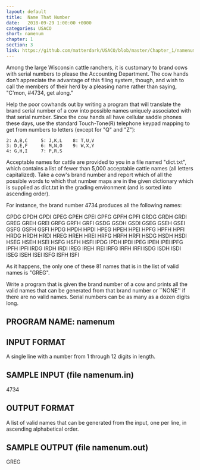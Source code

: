 ```yaml
---
layout: default
title:  Name That Number
date:   2018-09-29 1:00:00 +0000
categories: USACO
short: namenum
chapter: 1
section: 3
link: https://github.com/matterdark/USACO/blob/master/Chapter_1/namenum/namenum.java
---
```

 

Among the large Wisconsin cattle ranchers, it is customary to brand cows with serial numbers to please the Accounting Department. The cow hands don't appreciate the advantage of this filing system, though, and wish to call the members of their herd by a pleasing name rather than saying, "C'mon, #4734, get along."

Help the poor cowhands out by writing a program that will translate the brand serial number of a cow into possible names uniquely associated with that serial number. Since the cow hands all have cellular saddle phones these days, use the standard Touch-Tone(R) telephone keypad mapping to get from numbers to letters (except for "Q" and "Z"):
```
2: A,B,C     5: J,K,L    8: T,U,V
3: D,E,F     6: M,N,O    9: W,X,Y
4: G,H,I     7: P,R,S
```
Acceptable names for cattle are provided to you in a file named "dict.txt", which contains a list of fewer than 5,000 acceptable cattle names (all letters capitalized). Take a cow's brand number and report which of all the possible words to which that number maps are in the given dictionary which is supplied as dict.txt in the grading environment (and is sorted into ascending order).

For instance, the brand number 4734 produces all the following names:

GPDG GPDH GPDI GPEG GPEH GPEI GPFG GPFH GPFI GRDG GRDH GRDI
GREG GREH GREI GRFG GRFH GRFI GSDG GSDH GSDI GSEG GSEH GSEI
GSFG GSFH GSFI HPDG HPDH HPDI HPEG HPEH HPEI HPFG HPFH HPFI
HRDG HRDH HRDI HREG HREH HREI HRFG HRFH HRFI HSDG HSDH HSDI
HSEG HSEH HSEI HSFG HSFH HSFI IPDG IPDH IPDI IPEG IPEH IPEI
IPFG IPFH IPFI IRDG IRDH IRDI IREG IREH IREI IRFG IRFH IRFI
ISDG ISDH ISDI ISEG ISEH ISEI ISFG ISFH ISFI


As it happens, the only one of these 81 names that is in the list of valid names is "GREG".

Write a program that is given the brand number of a cow and prints all the valid names that can be generated from that brand number or ``NONE'' if there are no valid names. Serial numbers can be as many as a dozen digits long.

## PROGRAM NAME: namenum

## INPUT FORMAT
A single line with a number from 1 through 12 digits in length.


## SAMPLE INPUT (file namenum.in)
4734


## OUTPUT FORMAT
A list of valid names that can be generated from the input, one per line, in ascending alphabetical order.


## SAMPLE OUTPUT (file namenum.out)
GREG
